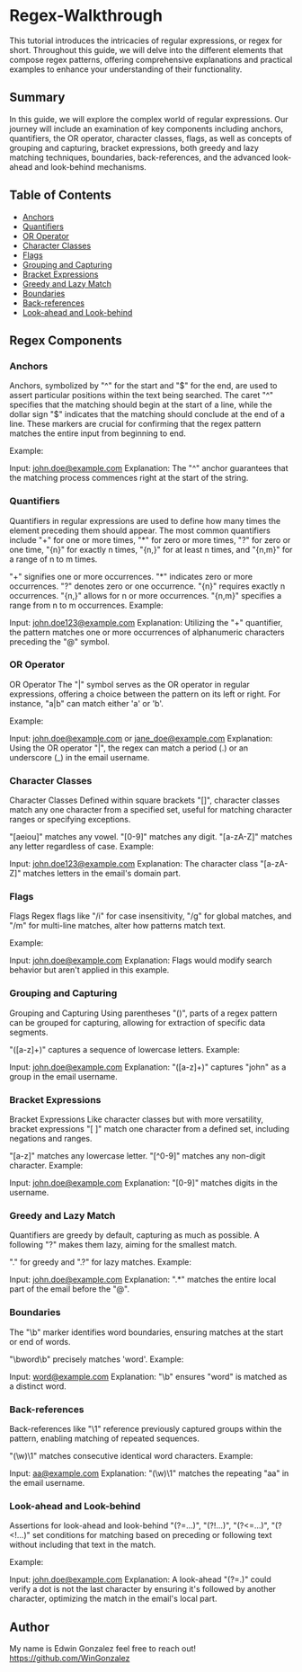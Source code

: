 # Regex-Walkthrough
This tutorial introduces the intricacies of regular expressions, or regex for short. Throughout this guide, we will delve into the different elements that compose regex patterns, offering comprehensive explanations and practical examples to enhance your understanding of their functionality.

## Summary

In this guide, we will explore the complex world of regular expressions. Our journey will include an examination of key components including anchors, quantifiers, the OR operator, character classes, flags, as well as concepts of grouping and capturing, bracket expressions, both greedy and lazy matching techniques, boundaries, back-references, and the advanced look-ahead and look-behind mechanisms.

## Table of Contents

- [Anchors](#anchors)
- [Quantifiers](#quantifiers)
- [OR Operator](#or-operator)
- [Character Classes](#character-classes)
- [Flags](#flags)
- [Grouping and Capturing](#grouping-and-capturing)
- [Bracket Expressions](#bracket-expressions)
- [Greedy and Lazy Match](#greedy-and-lazy-match)
- [Boundaries](#boundaries)
- [Back-references](#back-references)
- [Look-ahead and Look-behind](#look-ahead-and-look-behind)

## Regex Components

### Anchors
Anchors, symbolized by "^" for the start and "$" for the end, are used to assert particular positions within the text being searched. The caret "^" specifies that the matching should begin at the start of a line, while the dollar sign "$" indicates that the matching should conclude at the end of a line. These markers are crucial for confirming that the regex pattern matches the entire input from beginning to end.

Example:

Input: john.doe@example.com Explanation: The "^" anchor guarantees that the matching process commences right at the start of the string.

### Quantifiers
Quantifiers in regular expressions are used to define how many times the element preceding them should appear. The most common quantifiers include "+" for one or more times, "*" for zero or more times, "?" for zero or one time, "{n}" for exactly n times, "{n,}" for at least n times, and "{n,m}" for a range of n to m times.

"+" signifies one or more occurrences.
"*" indicates zero or more occurrences.
"?" denotes zero or one occurrence.
"{n}" requires exactly n occurrences.
"{n,}" allows for n or more occurrences.
"{n,m}" specifies a range from n to m occurrences.
Example:

Input: john.doe123@example.com
Explanation: Utilizing the "+" quantifier, the pattern matches one or more occurrences of alphanumeric characters preceding the "@" symbol.

### OR Operator
OR Operator The "|" symbol serves as the OR operator in regular expressions, offering a choice between the pattern on its left or right. For instance, "a|b" can match either 'a' or 'b'.

Example:

Input: john.doe@example.com or jane_doe@example.com Explanation: Using the OR operator "|", the regex can match a period (.) or an underscore (_) in the email username.

### Character Classes
Character Classes Defined within square brackets "[]", character classes match any one character from a specified set, useful for matching character ranges or specifying exceptions.

"[aeiou]" matches any vowel. "[0-9]" matches any digit. "[a-zA-Z]" matches any letter regardless of case. Example:

Input: john.doe123@example.com Explanation: The character class "[a-zA-Z]" matches letters in the email's domain part.

### Flags
Flags Regex flags like "/i" for case insensitivity, "/g" for global matches, and "/m" for multi-line matches, alter how patterns match text.

Example:

Input: john.doe@example.com Explanation: Flags would modify search behavior but aren't applied in this example.

### Grouping and Capturing
Grouping and Capturing Using parentheses "()", parts of a regex pattern can be grouped for capturing, allowing for extraction of specific data segments.

"([a-z]+)" captures a sequence of lowercase letters. Example:

Input: john.doe@example.com Explanation: "([a-z]+)" captures "john" as a group in the email username.

### Bracket Expressions
Bracket Expressions Like character classes but with more versatility, bracket expressions "[ ]" match one character from a defined set, including negations and ranges.

"[a-z]" matches any lowercase letter. "[^0-9]" matches any non-digit character. Example:

Input: john.doe@example.com Explanation: "[0-9]" matches digits in the username.
### Greedy and Lazy Match
Quantifiers are greedy by default, capturing as much as possible. A following "?" makes them lazy, aiming for the smallest match.

"." for greedy and ".?" for lazy matches.
Example:

Input: john.doe@example.com
Explanation: ".*" matches the entire local part of the email before the "@".

### Boundaries
The "\b" marker identifies word boundaries, ensuring matches at the start or end of words.

"\bword\b" precisely matches 'word'.
Example:

Input: word@example.com
Explanation: "\b" ensures "word" is matched as a distinct word.

### Back-references
Back-references like "\1" reference previously captured groups within the pattern, enabling matching of repeated sequences.

"(\w)\1" matches consecutive identical word characters.
Example:

Input: aa@example.com
Explanation: "(\w)\1" matches the repeating "aa" in the email username.

### Look-ahead and Look-behind
Assertions for look-ahead and look-behind "(?=...)", "(?!...)", "(?<=...)", "(?<!...)" set conditions for matching based on preceding or following text without including that text in the match.

Example:

Input: john.doe@example.com
Explanation: A look-ahead "(?=.)" could verify a dot is not the last character by ensuring it's followed by another character, optimizing the match in the email's local part.

## Author
My name is Edwin Gonzalez feel free to reach out! https://github.com/WinGonzalez





